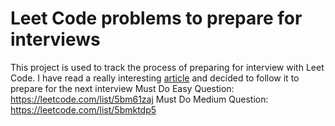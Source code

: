 # Leet Code problems to prepare for interviews
This project is used to track the process of preparing for interview with Leet Code. I have read a really interesting [article](https://leetcode.com/discuss/career/449135/how-to-effectively-use-leetcode-to-prepare-for-interviews) and decided to follow it to prepare for the next interview
Must Do Easy Question: https://leetcode.com/list/5bm61zaj
Must Do Medium Question: https://leetcode.com/list/5bmktdp5
